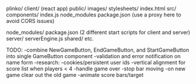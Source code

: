 plinko/
  client/ (react app)
    public/
      images/
      stylesheets/
      index.html
    src/
      components/
      index.js
    node_modules
    package.json (use a proxy here to avoid CORS issues)

  node_modules/
  package.json (2 different start scripts for client and server)
  server/
    serverEngine.js
  shared/
  etc.

TODO:
-combine NewGameButton, EndGameButton, and StartGameButton into single GameButton component
-validation and error notification on name form
-research:
  -cookies/persistent user ids
-vertical alignment for score list when players < 4
-handle game over
  -stop bar moving
-on new game clear out the old game
-animate score bars/target

